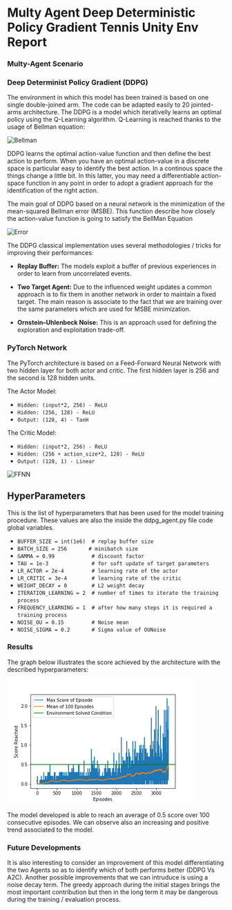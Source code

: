 # Multy Agent Deep Deterministic Policy Gradient Tennis Unity Env Report

### Multy-Agent Scenario

### Deep Determinist Policy Gradient (DDPG)

The environment in which this model has been trained is based on one single double-joined arm. The code can be adapted easily to 20 jointed-arms architecture. The DDPG is a model which iterativelly learns an optimal policy using the Q-Learning algorithm. Q-Learning is reached thanks to the usage of Bellman equation:

![Bellman](https://spinningup.openai.com/en/latest/_images/math/339d9f6adec072789c579d36f9d1791e6246b075.svg)

DDPG learns the optimal action-value function and then define the best action to perform. When you have an optimal action-value in a discrete space is particular easy to identify the best action. In a continous space the things change a little bit. In this latter, you may need a differentiable action-space function in any point in order to adopt a gradient approach for the identification of the right action. 

The main goal of DDPG based on a neural network is the minimization of the mean-squared Bellman error (MSBE). This function describe how closely the action-value function is going to satisfy the BellMan Equation

![Error](https://spinningup.openai.com/en/latest/_images/math/d193a1fae2f39357adc458987f0301518f3cd669.svg)

The DDPG classical implementation uses several methodologies / tricks for improving their performances:

* **Replay Buffer:** The models exploit a buffer of previous experiences in order to learn from uncorrelated events.

* **Two Target Agent:** Due to the influenced weight updates a common approach is to fix them in another network in order to maintain a fixed target. The main reason is associate to the fact that we are training over the same parameters which are used for MSBE minimization.

* **Ornstein–Uhlenbeck Noise:** This is an approach used for defining the exploration and exploitation trade-off. 

### PyTorch Network

The PyTorch architecture is based on a Feed-Forward Neural Network with two hidden layer for both actor and critic. The first hidden layer is 256 and the second is 128 hidden units. 

The Actor Model:
* ```Hidden: (input*2, 256) - ReLU```
* ```Hidden: (256, 128) - ReLU```
* ```Output: (128, 4) - TanH```

The Critic Model:
* ```Hidden: (input*2, 256) - ReLU```
* ```Hidden: (256 + action_size*2, 128) - ReLU```
* ```Output: (128, 1) - Linear```

![FFNN](http://neuralnetworksanddeeplearning.com/images/tikz11.png)

## HyperParameters

This is the list of hyperparameters that has been used for the model training procedure. These values are also the inside the ddpg_agent.py file code global variables. 

*  ```BUFFER_SIZE = int(1e6)  # replay buffer size```
* ```BATCH_SIZE = 256       # minibatch size```
* ```GAMMA = 0.99            # discount factor```
* ```TAU = 1e-3              # for soft update of target parameters```
* ```LR_ACTOR = 2e-4         # learning rate of the actor ```
* ```LR_CRITIC = 3e-4        # learning rate of the critic```
* ```WEIGHT_DECAY = 0        # L2 weight decay```
* ```ITERATION_LEARNING = 2  # number of times to iterate the training process```
* ```FREQUENCY_LEARNING = 1  # after how many steps it is required a training process```
* ```NOISE_OU = 0.15         # Noise mean ```
* ```NOISE_SIGMA = 0.2       # Sigma value of OUNoise ```


### Results

The graph below illustrates the score achieved by the architecture with the described hyperparameters:

![results](https://raw.githubusercontent.com/IvanVigor/MADDPG-Unity/master/images/results.png)

The model developed is able to reach an average of 0.5 score over 100 consecutive episodes. We can observe also an increasing and positive trend associated to the model.

### Future Developments

It is also interesting to consider an improvement of this model differentiating the two Agents so as to identify which of both performs better (DDPG Vs A2C). Another possible improvements that we can intruduce is using a noise decay term. The greedy approach during the initial stages brings the most important contribution but then in the long term it may be dangerous during the training / evaluation process. 
